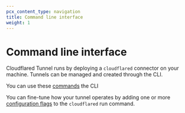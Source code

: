 ```yaml
---
pcx_content_type: navigation
title: Command line interface
weight: 1
---
```


# Command line interface

Cloudflared Tunnel runs by deploying a `cloudflared` connector on your machine. Tunnels can be managed and created through the CLI.

You can use these [commands](/cloudflare-one/connections/connect-apps/install-and-setup/command-line/tunnel-useful-commands/) the CLI

You can fine-tune how your tunnel operates by adding one or more [configuration flags](/cloudflare-one/connections/connect-apps/install-and-setup/command-line/arguments/) to the `cloudflared` run command.